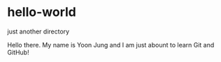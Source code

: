 # hello-world
just another directory

Hello there. My name is Yoon Jung and I am just abount to learn Git and GitHub!
